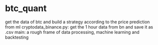 # btc_quant
get the data of btc and build a strategy according to the price prediction from ml
cryptodata_binance.py: get the 1 hour data from bn and save it as .csv
main: a rough frame of data processing, machine learning and backtesting

